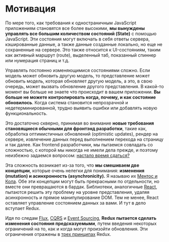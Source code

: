 # Мотивация

По мере того, как требования к одностраничным JavaScript приложениям становятся все более высокими, **мы вынуждены управлять все большим количеством состояний (State)** с помощью JavaScript. Эти состояния могут включать в себя ответы сервера, кэшированные данные, а также данные созданные локально, но еще не сохраненные на сервере. Это также относится к UI-состояниям, таким как активный маршрут (route), выделенный таб, показанный спиннер или нумерация страниц и т.д.

Управлять постоянно изменяющимися состояниями сложно. Если модель может обновить другую модель, то представление может обновить модель, которая обновляет другую модель, а это, в свою очередь, может вызвать обновление другого представления. В какой-то момент вы больше не знаете что происходит в вашем приложении. **Вы больше не можете контролировать когда, почему, и как состояние обновилось**. Когда система становится непрозрачной и недетерминированной, трудно выявить ошибки или добавлять новую функциональность.

Это достаточно скверно, принимая во внимание **новые требования становящиеся обычными для фронтэнд разработки**, такие как, обработка оптимистичных обновлений (optimistic updates), рендер на сервере, извлечение данных перед выполнением перехода на страницу и так далее. Как frontend разработчики, мы пытаемся совладать со сложностью, с которой мы никогда не имели дела прежде, и поэтому неизбежно задаемся вопросом: [настало время сдаться?](http://www.quirksmode.org/blog/archives/2015/07/stop_pushing_th.html)

Эта сложность возникает из-за того, что **мы смешиваем две концепции**, которые очень нелегки для понимания: **изменения (mutation) и асинхронность (asynchronicity).** Я называю их [Ментос и Кола](https://en.wikipedia.org/wiki/Diet_Coke_and_Mentos_eruption). Обе эти концепции могут быть прекрасными по отдельности, но вместе они превращаются в бардак. Библиотеки, аналогичные [React](http://facebook.github.io/react), пытаются решить эту проблему на уровне представления, удаляя асинхронность и прямое манипулирование DOM. Тем не менее, React оставляет управление состоянием данных за вами. И тут в дело вступает Redux.

Идя по следам [Flux](http://facebook.github.io/flux), [CQRS](http://martinfowler.com/bliki/CQRS.html) и [Event Sourcing](http://martinfowler.com/eaaDev/EventSourcing.html), **Redux пытается сделать изменения состояния предсказуемыми**, путем введения некоторых ограничений на то, как и когда могут произойти обновления. Эти ограничения отражены в [трех принципах](ThreePrinciples.md) Redux.
